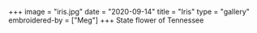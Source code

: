 +++
image = "iris.jpg"
date = "2020-09-14"
title = "Iris"
type = "gallery"
embroidered-by = ["Meg"]
+++
State flower of Tennessee 